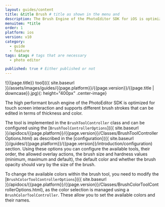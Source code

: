 ```yaml
---
layout: guides/content
title: &title Brush # title as shown in the menu and
description: The Brush Engine of the PhotoEditor SDK for iOS is optimized for touch screen interaction and supports various brush strokes, thicknesses, and colors.
menuitem: *title
order: 1
platform: ios
version: v10
category:
  - guide
  - feature
tags: &tags # tags that are necessary
  - photo editor

published: true # Either published or not
---
```


![{{page.title}} tool]({{ site.baseurl }}/assets/images/guides/{{page.platform}}/{{page.version}}/{{page.title | downcase}}.jpg){: height="400px" .center-image}


The high performant brush engine of the PhotoEditor SDK is optimized for touch screen interaction and supports different brush strokes that can be edited in terms of thickness and color.

The tool is implemented in the `BrushToolController` class and can be configured using the [`BrushToolControllerOptions`]({{ site.baseurl }}/apidocs/{{page.platform}}/{{page.version}}/Classes/BrushToolControllerOptions.html) as described in the [configuration]({{ site.baseurl }}/guides/{{page.platform}}/{{page.version}}/introduction/configuration) section. Using these options you can configure the available tools, their order, the allowed overlay actions, the brush size and hardness values (minimum, maximum and default), the default color and whether the brush opacity should vary by the size of the brush.


To change the available colors within the brush tool, you need to modify the [`BrushColorToolControllerOptions`]({{ site.baseurl }}/apidocs/{{page.platform}}/{{page.version}}/Classes/BrushColorToolControllerOptions.html), as the color selection is managed using a `BrushColorToolController`. These allow you to set the available colors and their names.

